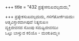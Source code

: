 +++
title = "432 ಪ್ರತ್ಯೇಕಸುಖವಲ್ಪದುದು,"

+++
ಪ್ರತ್ಯೇಕಸುಖವಲ್ಪದುದು, ಗಳಿಗೆತೋರ್ಕೆಯದು।  
ಆತ್ಮವಿಸ್ತಾರವಾಗಿಪುದೆ ನಿತ್ಯಸುಖ॥  
ವ್ಯಕ್ತಿಜೀವನದ ಸೊಂಪು ಸಮಷ್ಟಿಜೀವನದಿ।  
ಒಟ್ಟು ಬಾಳ್ವುದ ಕಲಿಯೊ - ಮಂಕುತಿಮ್ಮ॥  
